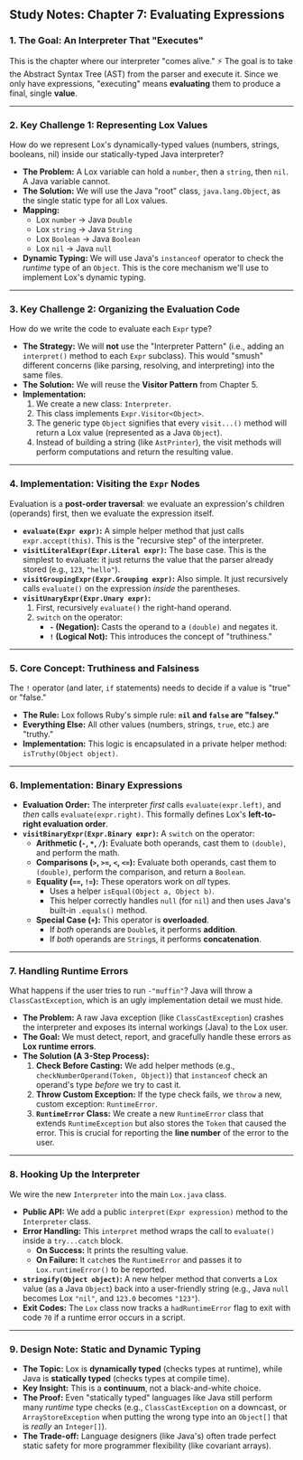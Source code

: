 ## Study Notes: Chapter 7: Evaluating Expressions

### 1. The Goal: An Interpreter That "Executes"

This is the chapter where our interpreter "comes alive." ⚡ The goal is to take the Abstract Syntax Tree (AST) from the parser and execute it. Since we only have expressions, "executing" means **evaluating** them to produce a final, single **value**.

---

### 2. Key Challenge 1: Representing Lox Values

How do we represent Lox's dynamically-typed values (numbers, strings, booleans, nil) inside our statically-typed Java interpreter?

* **The Problem:** A Lox variable can hold a `number`, then a `string`, then `nil`. A Java variable cannot.
* **The Solution:** We will use the Java "root" class, `java.lang.Object`, as the single static type for all Lox values.
* **Mapping:**
    * Lox `number` $\rightarrow$ Java `Double`
    * Lox `string` $\rightarrow$ Java `String`
    * Lox `Boolean` $\rightarrow$ Java `Boolean`
    * Lox `nil` $\rightarrow$ Java `null`
* **Dynamic Typing:** We will use Java's `instanceof` operator to check the *runtime* type of an `Object`. This is the core mechanism we'll use to implement Lox's dynamic typing.

---

### 3. Key Challenge 2: Organizing the Evaluation Code

How do we write the code to evaluate each `Expr` type?

* **The Strategy:** We will **not** use the "Interpreter Pattern" (i.e., adding an `interpret()` method to each `Expr` subclass). This would "smush" different concerns (like parsing, resolving, and interpreting) into the same files.
* **The Solution:** We will reuse the **Visitor Pattern** from Chapter 5.
* **Implementation:**
    1.  We create a new class: `Interpreter`.
    2.  This class implements `Expr.Visitor<Object>`.
    3.  The generic type `Object` signifies that every `visit...()` method will return a Lox value (represented as a Java `Object`).
    4.  Instead of building a string (like `AstPrinter`), the visit methods will perform computations and return the resulting value.

---

### 4. Implementation: Visiting the `Expr` Nodes

Evaluation is a **post-order traversal**: we evaluate an expression's children (operands) first, then we evaluate the expression itself.

* **`evaluate(Expr expr)`:** A simple helper method that just calls `expr.accept(this)`. This is the "recursive step" of the interpreter.
* **`visitLiteralExpr(Expr.Literal expr)`:** The base case. This is the simplest to evaluate: it just returns the value that the parser already stored (e.g., `123`, `"hello"`).
* **`visitGroupingExpr(Expr.Grouping expr)`:** Also simple. It just recursively calls `evaluate()` on the expression *inside* the parentheses.
* **`visitUnaryExpr(Expr.Unary expr)`:**
    1.  First, recursively `evaluate()` the right-hand operand.
    2.  `switch` on the operator:
        * **`-` (Negation):** Casts the operand to a `(double)` and negates it.
        * **`!` (Logical Not):** This introduces the concept of "truthiness."

---

### 5. Core Concept: Truthiness and Falsiness

The `!` operator (and later, `if` statements) needs to decide if a value is "true" or "false."

* **The Rule:** Lox follows Ruby's simple rule: **`nil` and `false` are "falsey."**
* **Everything Else:** All other values (numbers, strings, `true`, etc.) are "truthy."
* **Implementation:** This logic is encapsulated in a private helper method: `isTruthy(Object object)`.

---

### 6. Implementation: Binary Expressions

* **Evaluation Order:** The interpreter *first* calls `evaluate(expr.left)`, and *then* calls `evaluate(expr.right)`. This formally defines Lox's **left-to-right evaluation order**.
* **`visitBinaryExpr(Expr.Binary expr)`:** A `switch` on the operator:
    * **Arithmetic (`-`, `*`, `/`):** Evaluate both operands, cast them to `(double)`, and perform the math.
    * **Comparisons (`>`, `>=`, `<`, `<=`):** Evaluate both operands, cast them to `(double)`, perform the comparison, and return a `Boolean`.
    * **Equality (`==`, `!=`):** These operators work on *all* types.
        * Uses a helper `isEqual(Object a, Object b)`.
        * This helper correctly handles `null` (for `nil`) and then uses Java's built-in `.equals()` method.
    * **Special Case (`+`):** This operator is **overloaded**.
        * If *both* operands are `Double`s, it performs **addition**.
        * If *both* operands are `String`s, it performs **concatenation**.

---

### 7. Handling Runtime Errors

What happens if the user tries to run `-"muffin"`? Java will throw a `ClassCastException`, which is an ugly implementation detail we must hide.

* **The Problem:** A raw Java exception (like `ClassCastException`) crashes the interpreter and exposes its internal workings (Java) to the Lox user.
* **The Goal:** We must detect, report, and gracefully handle these errors as **Lox runtime errors**.
* **The Solution (A 3-Step Process):**
    1.  **Check Before Casting:** We add helper methods (e.g., `checkNumberOperand(Token, Object)`) that `instanceof` check an operand's type *before* we try to cast it.
    2.  **Throw Custom Exception:** If the type check fails, we `throw` a new, custom exception: `RuntimeError`.
    3.  **`RuntimeError` Class:** We create a new `RuntimeError` class that extends `RuntimeException` but also stores the `Token` that caused the error. This is crucial for reporting the **line number** of the error to the user.

---

### 8. Hooking Up the Interpreter

We wire the new `Interpreter` into the main `Lox.java` class.

* **Public API:** We add a public `interpret(Expr expression)` method to the `Interpreter` class.
* **Error Handling:** This `interpret` method wraps the call to `evaluate()` inside a `try...catch` block.
    * **On Success:** It prints the resulting value.
    * **On Failure:** It `catch`es the `RuntimeError` and passes it to `Lox.runtimeError()` to be reported.
* **`stringify(Object object)`:** A new helper method that converts a Lox value (as a Java `Object`) back into a user-friendly string (e.g., Java `null` becomes Lox `"nil"`, and `123.0` becomes `"123"`).
* **Exit Codes:** The `Lox` class now tracks a `hadRuntimeError` flag to exit with code `70` if a runtime error occurs in a script.

---

### 9. Design Note: Static and Dynamic Typing

* **The Topic:** Lox is **dynamically typed** (checks types at runtime), while Java is **statically typed** (checks types at compile time).
* **Key Insight:** This is a **continuum**, not a black-and-white choice.
* **The Proof:** Even "statically typed" languages like Java still perform many *runtime* type checks (e.g., `ClassCastException` on a downcast, or `ArrayStoreException` when putting the wrong type into an `Object[]` that is *really* an `Integer[]`).
* **The Trade-off:** Language designers (like Java's) often trade perfect static safety for more programmer flexibility (like covariant arrays).
